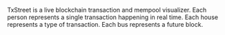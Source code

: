 TxStreet is a live blockchain transaction and mempool visualizer. Each person represents a single transaction happening in real time. Each house represents a type of transaction. Each bus represents a future block.